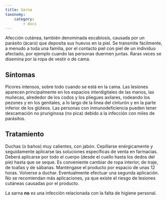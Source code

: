 ```yaml
---
title: Sarna
taxonomy:
    category:
        - docs
---
```


Afección cutánea, también denominada escabiosis, causada por un parásito (ácaro) que deposita sus huevos en la piel. Se transmite fácilmente, a menudo a toda una familia, por el contacto piel con piel de un individuo afectado, por ejemplo cuando las personas duermen juntas. Raras veces se disemina por la ropa de vestir o de cama.

## Síntomas

Picores intensos, sobre todo cuando se está en la cama. Las lesiones aparecen principalmente en los espacios interdigitales de las manos, las muñecas, alrededor de los codos y los pliegues axilares, rodeando los pezones y en los genitales, a lo largo de la línea del cinturón y en la parte inferior de los glúteos. Las personas con inmunodeficiencia pueden tener descamación no pruriginosa (no pica) debido a la infección con miles de parásitos.

## Tratamiento

Duchas (o baños) muy calientes, con jabón. Cepillarse enérgicamente y seguidamente aplicarse las soluciones específicas de venta en farmacias. Deberá aplicarse por todo el cuerpo (desde el cuello hasta los dedos del pie) hasta que se seque. Es conveniente cambiar de ropa interior, de traje, de toallas y de sábanas. Manténgase el producto por espacio de unas 12 horas. Volverse a duchar. Eventualmente efectuar una segunda aplicación. No se recomiendan más aplicaciones, ya que existe el riesgo de lesiones cutáneas causadas por el producto.

La sarna **no** es una infección relacionada con la falta de higiene personal.